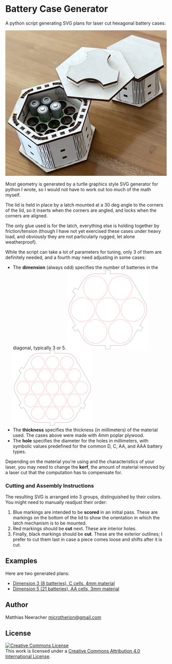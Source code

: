 # Battery Case Generator

A python script generating SVG plans for laser cut hexagonal battery cases:

![Dimension 5 AA (front) and AAA (back) cases, with lid closure mechanism shown](img/cases.jpg)

Most geometry is generated by a turtle graphics style SVG generator for python I wrote, so I would not have to work out too much of the math myself.

The lid is held in place by a latch mounted at a 30 deg angle to the corners of the lid, so it inserts when the corners are angled, and locks when the corners are aligned. 

The only glue used is for the latch, everything else is holding together by friction/tension (though I have not yet exercised these cases under heavy load, and obviously they are not particularly rugged, let alone weatherproof).

While the script can take a lot of parameters for tuning, only 3 of them are definitely needed, and a fourth may need adjusting in some cases:

* The **dimension** (always odd) specifies the number of batteries in the diagonal, typically 3 or 5.
![Dimension 3 C](img/3C.png) ![Dimension 5 AA](img/5AA.png)
* The **thickness** specifies the thickness (in millimeters) of the material used. The cases above were made with 4mm poplar plywood.
* The **hole** specifies the diameter for the holes in millimeters, with symbolic values predefined for the common D, C, AA, and AAA battery types.

Depending on the material you're using and the characteristics of your laser, you may need to change the **kerf**, the amount of material removed by a laser cut that the computation has to compensate for.

### Cutting and Assembly Instructions

The resulting SVG is arranged into 3 groups, distinguished by their colors. You might need to manually readjust their order:

1. Blue markings are intended to be **scored** in an initial pass. These are markings on the bottom of the lid to show the orientation in which the latch mechanism is to be mounted.
2. Red markings should be **cut** next. These are interior holes.
3. Finally, black markings should be **cut**. These are the exterior outlines; I prefer to cut them last in case a piece comes loose and shifts after it is cut.

## Examples

Here are two generated plans:

* [Dimension 3 (8 batteries), C cells, 4mm material](svg/3C_4mm.svg)
* [Dimension 5 (21 batteries), AA cells, 3mm material](svg/5AA_3mm.svg)

## Author

Matthias Neeracher <microtherion@gmail.com>

## License

<a rel="license" href="http://creativecommons.org/licenses/by/4.0/"><img alt="Creative Commons License" style="border-width:0" src="https://i.creativecommons.org/l/by/4.0/88x31.png" /></a><br />This work is licensed under a <a rel="license" href="http://creativecommons.org/licenses/by/4.0/">Creative Commons Attribution 4.0 International License</a>.
